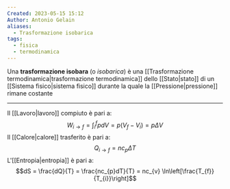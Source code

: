 ```yaml
---
Created: 2023-05-15 15:12
Author: Antonio Gelain
aliases:
  - Trasformazione isobarica
tags:
  - fisica
  - termodinamica
---
```


Una **trasformazione isobara** (o *isobarica*) è una [[Trasformazione termodinamica|trasformazione termodinamica]] dello [[Stato|stato]] di un [[Sistema fisico|sistema fisico]] durante la quale la [[Pressione|pressione]] rimane costante

---

Il [[Lavoro|lavoro]] compiuto è pari a:
$$W_{i \to f} = \int_{i}^{f} p dV = p(V_{f} - V_{i}) = p \Delta V$$
Il [[Calore|calore]] trasferito è pari a:
$$Q_{i \to f} = n c_{p} \Delta T$$
L'[[Entropia|entropia]] è pari a:
$$dS = \frac{dQ}{T} = \frac{nc_{p}dT}{T} = nc_{v} \ln\left[\frac{T_{f}}{T_{i}}\right]$$
